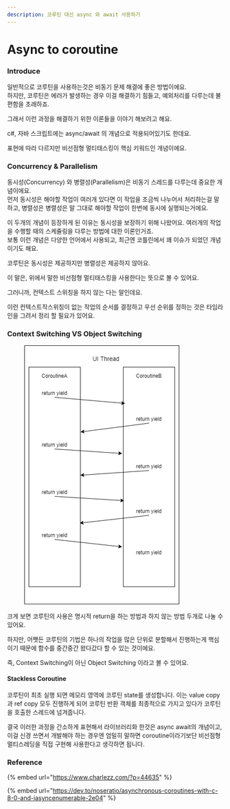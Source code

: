 ```yaml
---
description: 코루틴 대신 async 와 await 사용하기
---
```


# Async to coroutine

### Introduce

일반적으로 코루틴을 사용하는것은 비동기 문제 해결에 좋은 방법이에요.\
하지만, 코루틴은 에러가 발생하는 경우 이걸 해결하기 힘들고, 예외처리를 다루는데 불편함을 초래하죠.

그래서 이런 과정을 해결하기 위한 이론들을 이야기 해보려고 해요.

c#, 자바 스크립트에는 async/await 의 개념으로 적용되어있기도 한데요.

표현에 따라 다르지만 비선점형 멀티태스킹이 핵심 키워드인 개념이에요.

### Concurrency & Parallelism

동시성(Concurrency) 와 병렬성(Parallelism)은 비동기 스레드를 다루는데 중요한 개념이에요.\
먼저 동시성은 해야할 작업이 여러개 있다면 이 작업을 조금씩 나누어서 처리하는걸 말하고, 병렬성은 병렬성은 말 그대로 해야할 작업이 한번에 동시에 실행되는거에요.

이 두개의 개념이 등장하게 된 이유는 동시성을 보장하기 위해 나왔어요. 여러개의 작업을 수행할 때의 스케쥴링을 다루는 방법에 대한 이론인거죠.\
보통 이런 개념은 다양한 언어에서 사용되고, 최근엔 코틀린에서 꽤 이슈가 되었던 개념이기도 해요.

코루틴은 동시성은 제공하지만 병렬성은 제공하지 않아요.

이 말은, 위에서 말한 비선점형 멀티태스킹을 사용한다는 뜻으로 볼 수 있어요.

그러니까, 컨텍스트 스위칭을 하지 않는 다는 말인데요.

이런 컨텍스트작스위칭이 없는 작업의 순서를 결정하고 우선 순위를 정하는 것은 타임라인을 그려서 정리 할 필요가 있어요.

### Context Switching VS Object Switching

<figure><img src="../.gitbook/assets/image (43).png" alt=""><figcaption></figcaption></figure>

크게 보면 코루틴의 사용은 명시적 return을 하는 방법과 하지 않는 방법 두개로 나눌 수 있어요.

하지만, 어쨋든 코루틴의 기법은 하나의 작업을 많은 단위로 분할해서 진행하는게 핵심이기 때문에 함수를 중간중간 왔다갔다 할 수 있는 것이에요.

즉, Context Switching이 아닌 Object Switching 이라고 볼 수 있어요.

#### Stackless Coroutine

코루틴이 최초 실행 되면 메모리 영역에 코루틴 state를 생성합니다. 이는 value copy과 ref copy 모두 진행하게 되어 코루틴 반환 객체를 최종적으로 가지고 있다가 코루틴을 호출한 스레드에 넘겨줍니다.

결국 이러한 과정을 간소하게 표현해서 라이브러리화 한것은 async await의 개념이고, 이걸 신경 쓰면서 개발해야 하는 경우엔 엄밀히 말하면 coroutine이라기보단 비선점형 멀티스레딩을 직접 구현해 사용한다고 생각하면 됩니다.







### Reference

{% embed url="https://www.charlezz.com/?p=44635" %}

{% embed url="https://dev.to/noseratio/asynchronous-coroutines-with-c-8-0-and-iasyncenumerable-2e04" %}

###
